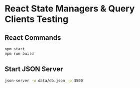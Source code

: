 # React State Managers & Query Clients Testing

## React Commands
```bash
npm start
npm run build
```

## Start JSON Server
```bash
json-server -w data/db.json -p 3500
```